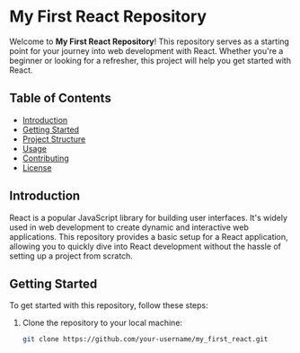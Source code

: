 # My First React Repository

Welcome to **My First React Repository**! This repository serves as a starting point for your journey into web development with React. Whether you're a beginner or looking for a refresher, this project will help you get started with React.

## Table of Contents

- [Introduction](#introduction)
- [Getting Started](#getting-started)
- [Project Structure](#project-structure)
- [Usage](#usage)
- [Contributing](#contributing)
- [License](#license)

## Introduction

React is a popular JavaScript library for building user interfaces. It's widely used in web development to create dynamic and interactive web applications. This repository provides a basic setup for a React application, allowing you to quickly dive into React development without the hassle of setting up a project from scratch.

## Getting Started

To get started with this repository, follow these steps:

1. Clone the repository to your local machine:

   ```bash
   git clone https://github.com/your-username/my_first_react.git
